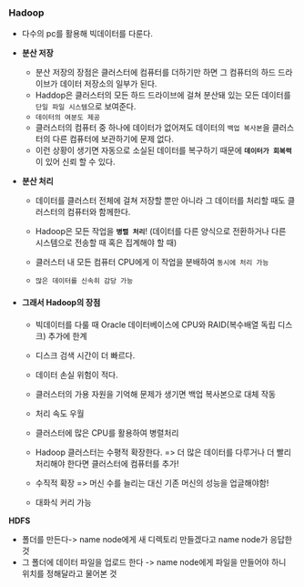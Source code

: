 ### Hadoop

- 다수의 pc를 활용해 빅데이터를 다룬다.

- **분산 저장**

  - 분산 저장의 장점은 클러스터에 컴퓨터를 더하기만 하면 그 컴퓨터의 하드 드라이브가 데이터 저장소의 일부가 된다.
  - Haddop은 클러스터의 모든 하드 드라이브에 걸쳐 분산돼 있는 모든 데이터를  ``단일 파일 시스템``으로 보여준다.
  - ``데이터의 여분도 제공``
  - 클러스터의 컴퓨터 중 하나에 데이터가 없어져도 데이터의 ``백업 복사본``을 클러스터의 다른 컴퓨터에 보관하기에 문제 없다.
  - 이런 상황이 생기면 자동으로 소실된 데이터를 복구하기 때문에 **`` 데이터가 회복력 ``** 이 있어 신뢰 할 수 있다.

- **분산 처리**

  - 데이터를 클러스터 전체에 걸쳐 저장할 뿐만 아니라 그 데이터를 처리할 때도 클러스터의 컴퓨터와 함께한다.

  - Hadoop은 모든 작업을 **``병렬 처리``**!
  (데이터를 다른 양식으로 전환하거나 다른 시스템으로 전송할 때 혹은 집계해야 할 때)

  - 클러스터 내 모든 컴퓨터 CPU에게 이 작업을 분배하여 ``동시에 처리 가능``

  - ``많은 데이터를 신속히 감당 가능``

- #### 그래서 Hadoop의 장점

  - 빅데이터를 다룰 때 Oracle 데이터베이스에 CPU와 RAID(복수배열 독립 디스크) 추가에 한계
  - 디스크 검색 시간이 더 빠르다.
  - 데이터 손실 위험이 적다.

  - 클러스터의 가용 자원을 기억해 문제가 생기면 백업 복사본으로 대체 작동
  - 처리 속도 우월
  - 클러스터에 많은 CPU를 활용하여 병렬처리
  - Hadoop 클러스터는 수평적 확장한다. => 더 많은 데이터를 다루거나 더 빨리 처리해야 한다면 클러스터에 컴퓨터를 추가!
  -  수직적 확장 => 머신 수를 늘리는 대신 기존 머신의 성능을 업글해야함! 
  - 대화식 커리 가능





**HDFS**

- 폴더를 만든다-> name node에게 새 디렉토리 만들겠다고 name node가 응답한것
- 그 폴더에 데이터 파일을 업로드 한다 -> name node에게 파일을 만들어야 하니 위치를 정해달라고 물어본 것